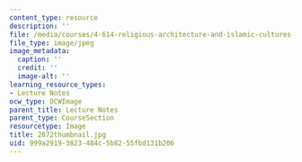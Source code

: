 ```yaml
---
content_type: resource
description: ''
file: /media/courses/4-614-religious-architecture-and-islamic-cultures-fall-2002/999a29193823484c5b8255fbd131b206_2072thumbnail.jpg
file_type: image/jpeg
image_metadata:
  caption: ''
  credit: ''
  image-alt: ''
learning_resource_types:
- Lecture Notes
ocw_type: OCWImage
parent_title: Lecture Notes
parent_type: CourseSection
resourcetype: Image
title: 2072thumbnail.jpg
uid: 999a2919-3823-484c-5b82-55fbd131b206
---
```

